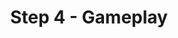 ---
categories: ["Masterstroke"]
tags: [] 
title: "Step 4 - Gameplay"
linkTitle: "Step 4 - Gameplay"
weight: 7
description: >
  Steps that need to be completed after installing Masterstroke.
---